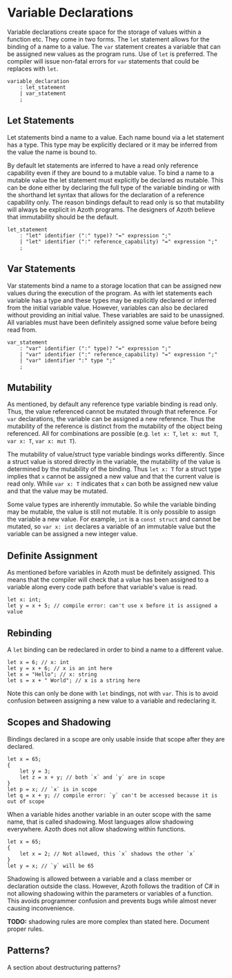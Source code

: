 # Variable Declarations

Variable declarations create space for the storage of values within a function etc. They come in two
forms. The `let` statement allows for the binding of a name to a value. The `var` statement creates
a variable that can be assigned new values as the program runs. Use of `let` is preferred. The
compiler will issue non-fatal errors for `var` statements that could be replaces with `let`.

```grammar
variable_declaration
    : let_statement
    | var_statement
    ;
```

## Let Statements

Let statements bind a name to a value. Each name bound via a let statement has a type. This type may
be explicitly declared or it may be inferred from the value the name is bound to.

By default let statements are inferred to have a read only reference capability even if they are
bound to a mutable value. To bind a name to a mutable value the let statement must explicitly be
declared as mutable. This can be done either by declaring the full type of the variable binding or
with the shorthand let syntax that allows for the declaration of a reference capability only. The
reason bindings default to read only is so that mutability will always be explicit in Azoth
programs. The designers of Azoth believe that immutability should be the default.

```grammar
let_statement
    : "let" identifier (":" type)? "=" expression ";"
    | "let" identifier (":" reference_capability) "=" expression ";"
    ;
```

## Var Statements

Var statements bind a name to a storage location that can be assigned new values during the
execution of the program. As with let statements each variable has a type and these types may be
explicitly declared or inferred from the initial variable value. However, variables can also be
declared without providing an initial value. These variables are said to be unassigned. All
variables must have been definitely assigned some value before being read from.

```grammar
var_statement
    : "var" identifier (":" type)? "=" expression ";"
    | "var" identifier (":" reference_capability) "=" expression ";"
    | "var" identifier ":" type ";"
    ;
```

## Mutability

As mentioned, by default any reference type variable binding is read only. Thus, the value
referenced cannot be mutated through that reference. For `var` declarations, the variable can be
assigned a new reference. Thus the mutability of the reference is distinct from the mutability of
the object being referenced. All for combinations are possible (e.g. `let x: T`, `let x: mut T`,
`var x: T`, `var x: mut T`).

The mutability of value/struct type variable bindings works differently. Since a struct value is
stored directly in the variable, the mutability of the value is determined by the mutability of the
binding. Thus `let x: T` for a struct type implies that `x` cannot be assigned a new value and that
the current value is read only. While `var x: T` indicates that `x` can both be assigned new value
and that the value may be mutated.

Some value types are inherently immutable. So while the variable binding may be mutable, the value
is still not mutable. It is only possible to assign the variable a new value. For example, `int` is
a `const struct` and cannot be mutated, so `var x: int` declares a variable of an immutable value
but the variable can be assigned a new integer value.

## Definite Assignment

As mentioned before variables in Azoth must be definitely assigned. This means that the compiler
will check that a value has been assigned to a variable along every code path before that variable's
value is read.

```azoth
let x: int;
let y = x + 5; // compile error: can't use x before it is assigned a value
```

## Rebinding

A `let` binding can be redeclared in order to bind a name to a different value.

```azoth
let x = 6; // x: int
let y = x + 6; // x is an int here
let x = "Hello"; // x: string
let s = x + " World"; // x is a string here
```

Note this can only be done with `let` bindings, not with `var`. This is to avoid confusion between
assigning a new value to a variable and redeclaring it.

## Scopes and Shadowing

Bindings declared in a scope are only usable inside that scope after they are declared.

```azoth
let x = 65;
{
    let y = 3;
    let z = x + y; // both `x` and `y` are in scope
}
let p = x; // `x` is in scope
let q = x + y; // compile error: `y` can't be accessed because it is out of scope
```

When a variable hides another variable in an outer scope with the same name, that is called
shadowing. Most languages allow shadowing everywhere. Azoth does not allow shadowing within
functions.

```azoth
let x = 65;
{
    let x = 2; // Not allowed, this `x` shadows the other `x`
}
let y = x; // `y` will be 65
```

Shadowing is allowed between a variable and a class member or declaration outside the class.
However, Azoth follows the tradition of C# in not allowing shadowing within the parameters or
variables of a function. This avoids programmer confusion and prevents bugs while almost never
causing inconvenience.

**TODO:** shadowing rules are more complex than stated here. Document proper rules.

## Patterns?

A section about destructuring patterns?
